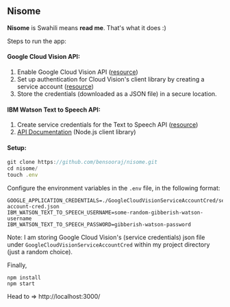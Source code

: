 ## Nisome

**Nisome** is Swahili means **read me**. That's what it does :)


Steps to run the app:

#### Google Cloud Vision API:
1. Enable Google Cloud Vision API ([resource](https://cloud.google.com/vision/docs/before-you-begin))
2. Set up authentication for Cloud Vision's client library by creating a service account ([resource](https://cloud.google.com/vision/docs/libraries))
3. Store the credentials (downloaded as a JSON file) in a secure location.

#### IBM Watson Text to Speech API:
1. Create service credentials for the Text to Speech API ([resource](https://console.bluemix.net/catalog/services/text-to-speech))
2. [API Documentation](https://www.ibm.com/watson/developercloud/text-to-speech/api/v1/?node#introduction) (Node.js client library)

#### Setup:
```javascript
git clone https://github.com/bensooraj/nisome.git
cd nisome/
touch .env
```
Configure the environment variables in the `.env` file, in the following format:

```
GOOGLE_APPLICATION_CREDENTIALS=./GoogleCloudVisionServiceAccountCred/service-account-cred.json
IBM_WATSON_TEXT_TO_SPEECH_USERNAME=some-random-gibberish-watson-username
IBM_WATSON_TEXT_TO_SPEECH_PASSWORD=gibberish-watson-password
```

Note: I am storing Google Cloud Vision's (service credentials) json file under `GoogleCloudVisionServiceAccountCred` within my project directory (just a random choice).

Finally,
```
npm install
npm start
```

Head to => http://localhost:3000/
